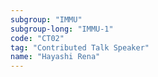 ```yaml
---
subgroup: "IMMU"
subgroup-long: "IMMU-1"
code: "CT02"
tag: "Contributed Talk Speaker"
name: "Hayashi Rena"
---
```

